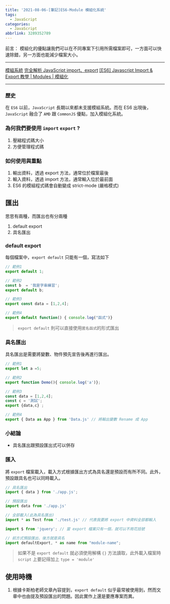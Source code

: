 ```yaml
---
title: '2021-08-06-[筆記]ES6-Module 模組化系統'
tags:
  - JavaScript
categories:
  - JavaScript
abbrlink: 3289352789
---
```

前言：
模組化的優點讓我們可以在不同專案下引用所需檔案即可，一方面可以快速除錯，另一方面也能減少檔案大小。

<!-- more -->
---
[模組系統](https://eyesofkids.gitbooks.io/javascript-start-from-es6/content/part4/module_system.html)
[完全解析 JavaScript import、export](https://wcc723.github.io/development/2020/03/25/import-export/)
[[ES6] Javascript Import & Export 教學 | Modules | 模組化](https://www.youtube.com/watch?v=pbVlFc0bTt8)

---

### 歷史

在 `ES6` 以前，`JavaScript` 長期以來都未支援模組系統。而在 ES6 出現後，`JavaScript` 融合了 `AMD` 跟 `CommonJS` 優點，加入模組化系統。

### 為何我們要使用 `import` `export` ?
1. 壓縮程式碼大小
2. 方便管理程式碼

### 如何使用與重點
1. 輸出資料，透過 export 方法，通常位於檔案最後
2. 輸入資料，透過 import 方法，通常輸入位於最前面
3. ES6 的模組程式碼會自動變成 strict-mode (嚴格模式)

## 匯出

思思有兩種，而匯出也有分兩種

1. default export 
2. 具名匯出

### default export

每個檔案中，`export default` 只能有一個，寫法如下

```jsx
// 範例1
export default 1;

// 範例2
const b  = '我是字串練習';
export default b;

// 範例3
export const data = [1,2,4]; 

// 範例4
export default function() { console.log("函式")}
```

> `export default` 則可以直接使用`匿名函式`的形式匯出

### 具名匯出

具名匯出是需要將變數、物件預先宣告後再進行匯出。

```jsx
// 範例1
export let a =5;

// 範例2
export function Demo(){ console.log('a')};

// 範例3
const data = [1,2,4]; 
const c = '測試';
export {data,c} ;

// 範例4
export { Data as App } from 'Data.js' // 將輸出變數 Rename 成 App
```

### 小結論

- 具名匯出跟預設匯出式可以併存

### 匯入

將 `export` 檔案載入，載入方式根據匯出方式為具名還是預設而有所不同。此外，預設跟具名也可以同時載入。

```jsx
// 具名匯出
import { data } from './app.js';

// 預設匯出
import data from './app.js'

// 全部載入(此為具名匯出)
import * as Test from './test.js' // 代表我要將 export 中資料全部都輸入

import $ from 'jquery'; // 當 export 檔案只有一個，就可以不用花括號

// 前方式預設匯出、後方就是具名
import defaultExport, * as name from "module-name";
```

> 如果不是 `export default` 就必須使用解構 `{}` 方法讀取，此外載入檔案時 `script` 上要記得加上 `type = 'module'`

## 使用時機

1. 根據卡斯柏老師文章內容提到，`export default` 似乎最常被使用到，然而文章中也由提及預設匯出的問題。因此實作上還是要應專案而異。